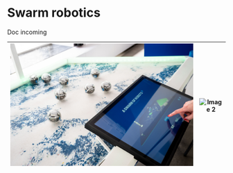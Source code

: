 # Swarm robotics
Doc incoming

| ![Image 1](images/swarm.jpg) | ![Image 2](images/swarm.png) |
|----------------------------|----------------------------|

